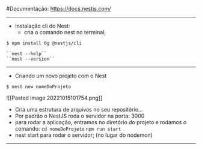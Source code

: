 #Documentação: https://docs.nestjs.com/

------
- Instalação cli do Nest: 
	- cria o comando nest no terminal;
```
$ npm install 0g @nestjs/cli
```

	``nest --help``
	``nest --version``
---
- Criando um novo projeto com o Nest
```
$ nest new nomeDoProjeto
```
![[Pasted image 20221015101754.png]]
- Cria uma estrutura de arquivos no seu repositório...
- Por padrão o NestJS roda o servidor na porta: 3000
- para rodar a aplicação, entramos no diretório do projeto e rodamos o comando:
	``cd nomeDoProjeto``
	``npm run start``
- nest start para rodar o servidor; (no lugar do nodemon)
--- 


